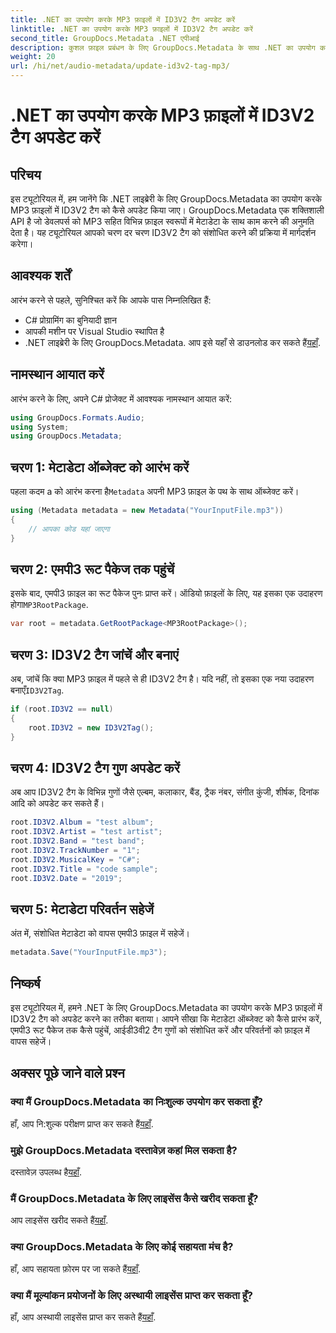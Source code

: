 ```yaml
---
title: .NET का उपयोग करके MP3 फ़ाइलों में ID3V2 टैग अपडेट करें
linktitle: .NET का उपयोग करके MP3 फ़ाइलों में ID3V2 टैग अपडेट करें
second_title: GroupDocs.Metadata .NET एपीआई
description: कुशल फ़ाइल प्रबंधन के लिए GroupDocs.Metadata के साथ .NET का उपयोग करके MP3 फ़ाइलों में ID3V2 टैग को अपडेट करना सीखें।
weight: 20
url: /hi/net/audio-metadata/update-id3v2-tag-mp3/
---
```


# .NET का उपयोग करके MP3 फ़ाइलों में ID3V2 टैग अपडेट करें

## परिचय
इस ट्यूटोरियल में, हम जानेंगे कि .NET लाइब्रेरी के लिए GroupDocs.Metadata का उपयोग करके MP3 फ़ाइलों में ID3V2 टैग को कैसे अपडेट किया जाए। GroupDocs.Metadata एक शक्तिशाली API है जो डेवलपर्स को MP3 सहित विभिन्न फ़ाइल स्वरूपों में मेटाडेटा के साथ काम करने की अनुमति देता है। यह ट्यूटोरियल आपको चरण दर चरण ID3V2 टैग को संशोधित करने की प्रक्रिया में मार्गदर्शन करेगा।
## आवश्यक शर्तें
आरंभ करने से पहले, सुनिश्चित करें कि आपके पास निम्नलिखित हैं:
- C# प्रोग्रामिंग का बुनियादी ज्ञान
- आपकी मशीन पर Visual Studio स्थापित है
-  .NET लाइब्रेरी के लिए GroupDocs.Metadata. आप इसे यहाँ से डाउनलोड कर सकते हैं[यहाँ](https://releases.groupdocs.com/metadata/net/).

## नामस्थान आयात करें
आरंभ करने के लिए, अपने C# प्रोजेक्ट में आवश्यक नामस्थान आयात करें:
```csharp
using GroupDocs.Formats.Audio;
using System;
using GroupDocs.Metadata;
```
## चरण 1: मेटाडेटा ऑब्जेक्ट को आरंभ करें
 पहला कदम a को आरंभ करना है`Metadata` अपनी MP3 फ़ाइल के पथ के साथ ऑब्जेक्ट करें।
```csharp
using (Metadata metadata = new Metadata("YourInputFile.mp3"))
{
    // आपका कोड यहां जाएगा
}
```
## चरण 2: एमपी3 रूट पैकेज तक पहुंचें
 इसके बाद, एमपी3 फ़ाइल का रूट पैकेज पुनः प्राप्त करें। ऑडियो फ़ाइलों के लिए, यह इसका एक उदाहरण होगा`MP3RootPackage`.
```csharp
var root = metadata.GetRootPackage<MP3RootPackage>();
```
## चरण 3: ID3V2 टैग जांचें और बनाएं
 अब, जांचें कि क्या MP3 फ़ाइल में पहले से ही ID3V2 टैग है। यदि नहीं, तो इसका एक नया उदाहरण बनाएँ`ID3V2Tag`.
```csharp
if (root.ID3V2 == null)
{
    root.ID3V2 = new ID3V2Tag();
}
```
## चरण 4: ID3V2 टैग गुण अपडेट करें
अब आप ID3V2 टैग के विभिन्न गुणों जैसे एल्बम, कलाकार, बैंड, ट्रैक नंबर, संगीत कुंजी, शीर्षक, दिनांक आदि को अपडेट कर सकते हैं।
```csharp
root.ID3V2.Album = "test album";
root.ID3V2.Artist = "test artist";
root.ID3V2.Band = "test band";
root.ID3V2.TrackNumber = "1";
root.ID3V2.MusicalKey = "C#";
root.ID3V2.Title = "code sample";
root.ID3V2.Date = "2019";
```
## चरण 5: मेटाडेटा परिवर्तन सहेजें
अंत में, संशोधित मेटाडेटा को वापस एमपी3 फ़ाइल में सहेजें।
```csharp
metadata.Save("YourInputFile.mp3");
```

## निष्कर्ष
इस ट्यूटोरियल में, हमने .NET के लिए GroupDocs.Metadata का उपयोग करके MP3 फ़ाइलों में ID3V2 टैग को अपडेट करने का तरीका बताया। आपने सीखा कि मेटाडेटा ऑब्जेक्ट को कैसे प्रारंभ करें, एमपी3 रूट पैकेज तक कैसे पहुंचें, आईडी3वी2 टैग गुणों को संशोधित करें और परिवर्तनों को फ़ाइल में वापस सहेजें।

## अक्सर पूछे जाने वाले प्रश्न
### क्या मैं GroupDocs.Metadata का निःशुल्क उपयोग कर सकता हूँ?
 हाँ, आप नि:शुल्क परीक्षण प्राप्त कर सकते हैं[यहाँ](https://releases.groupdocs.com/).
### मुझे GroupDocs.Metadata दस्तावेज़ कहां मिल सकता है?
 दस्तावेज़ उपलब्ध है[यहाँ](https://tutorials.groupdocs.com/metadata/net/).
### मैं GroupDocs.Metadata के लिए लाइसेंस कैसे खरीद सकता हूँ?
 आप लाइसेंस खरीद सकते हैं[यहाँ](https://purchase.groupdocs.com/buy).
### क्या GroupDocs.Metadata के लिए कोई सहायता मंच है?
 हाँ, आप सहायता फ़ोरम पर जा सकते हैं[यहाँ](https://forum.groupdocs.com/c/metadata/14).
### क्या मैं मूल्यांकन प्रयोजनों के लिए अस्थायी लाइसेंस प्राप्त कर सकता हूँ?
 हाँ, आप अस्थायी लाइसेंस प्राप्त कर सकते हैं[यहाँ](https://purchase.groupdocs.com/temporary-license/).